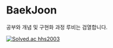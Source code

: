 # BaekJoon
공부와 개념 및 구현화 과정
루비는 검열합니다.

[![Solved.ac
hhs2003](http://mazassumnida.wtf/api/v2/generate_badge?boj=hhs2003)](https://solved.ac/hhs2003)
